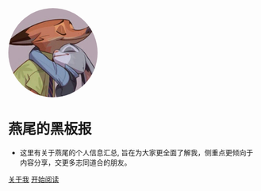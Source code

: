 <img width="180px" style="border-radius: 50%" bor src="./logo.jpeg">

# 燕尾的黑板报

- 这里有关于燕尾的个人信息汇总, 旨在为大家更全面了解我，侧重点更倾向于内容分享，交更多志同道合的朋友。


[关于我](resume.md)
[开始阅读](README.md)

